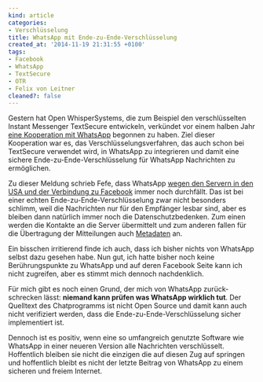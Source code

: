 ```yaml
---
kind: article
categories:
- Verschlüsselung
title: WhatsApp mit Ende-zu-Ende-Verschlüsselung
created_at: '2014-11-19 21:31:55 +0100'
tags:
- Facebook
- WhatsApp
- TextSecure
- OTR
- Felix von Leitner
cleaned?: false
---
```


Gestern hat Open WhisperSystems, die zum Beispiel den ver­schlüs­sel­ten
Instant Messenger TextSecure entwickeln, verkündet vor einem halben Jahr
[eine Kooperation mit
WhatsApp](https://whispersystems.org/blog/whatsapp/) begonnen zu haben.
Ziel dieser Kooperation war es, das Verschlüsselungs­ver­fahren, das
auch schon bei TextSecure verwendet wird, in WhatsApp zu integrieren und
damit eine sichere Ende-zu-Ende-Verschlüsselung für WhatsApp Nachrichten
zu ermöglichen.

Zu dieser Meldung schrieb Fefe, dass WhatsApp [wegen den Servern in den
USA und der Verbindung zu
Facebook](https://blog.fefe.de/?ts=aa95b7eb "WhatsApp fällt durch. Schreibt zumindest Fefe.")
immer noch durchfällt. Das ist bei einer echten
Ende-zu-Ende-Verschlüsselung zwar nicht besonders schlimm, weil die
Nachrichten nur für den Empfänger lesbar sind, aber es bleiben dann
natürlich immer noch die Daten­schutzbedenken. Zum einen werden die
Kontakte an die Server übermittelt und zum anderen fallen für die
Übertragung der Mit­teilungen auch
[Metadaten](https://netzpolitik.org/tag/metadaten/) an.

Ein bisschen irritierend finde ich auch, dass ich bisher nichts von
WhatsApp selbst dazu gesehen habe. Nun gut, ich hatte bisher noch keine
Berührungspunkte zu WhatsApp und auf deren Facebook Seite kann ich nicht
zugreifen, aber es stimmt mich dennoch nachdenklich.

Für mich gibt es noch einen Grund, der mich von WhatsApp
zurück­schrecken lässt: **niemand kann prüfen was WhatsApp wirklich
tut**. Der Quelltext des Chatprogramms ist nicht Open Source und damit
kann auch nicht verifiziert werden, dass die
Ende-zu-Ende-Ver­schlüs­selung sicher implementiert ist.

Dennoch ist es positiv, wenn eine so umfangreich genutzte Software wie
WhatsApp in einer neueren Version alle Nachrichten ver­schlüs­selt.
Hoffentlich bleiben sie nicht die einzigen die auf diesen Zug auf
springen und hoffentlich bleibt es nicht der letzte Beitrag von WhatsApp
zu einem sicheren und freiem Internet.
